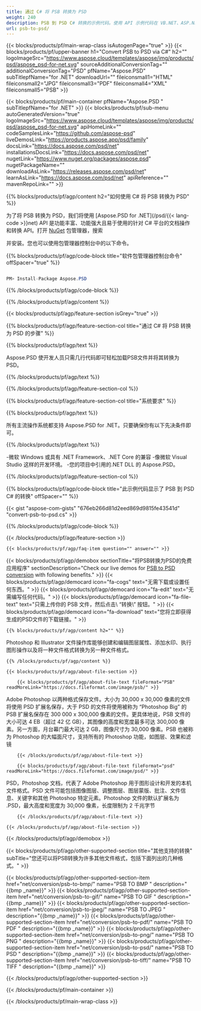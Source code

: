 ```yaml
---
title: 通过 C# 将 PSB 转换为 PSD
weight: 240
description: PSB 到 PSD C# 转换的示例代码。使用 API 示例代码在 VB.NET、ASP.NET 或任何基于 .NET 的应用程序中将 PSB 文件批量转换为 PSD。
url: psb-to-psd/
---
```


{{< blocks/products/pf/main-wrap-class isAutogenPage="true" >}}
{{< blocks/products/pf/upper-banner h1="Convert PSB to PSD via C#" h2="" logoImageSrc="https://www.aspose.cloud/templates/aspose/img/products/psd/aspose_psd-for-net.svg" sourceAdditionalConversionTag="" additionalConversionTag="PSD" pfName="Aspose.PSD" subTitlepfName="for .NET" downloadUrl="" fileiconsmall1="HTML" fileiconsmall2="JPG" fileiconsmall3="PDF" fileiconsmall4="XML" fileiconsmall5="PSB" >}}

{{< blocks/products/pf/main-container pfName="Aspose.PSD " subTitlepfName="for .NET" >}}
{{< blocks/products/pf/sub-menu autoGeneratedVersion="true" logoImageSrc="https://www.aspose.cloud/templates/aspose/img/products/psd/aspose_psd-for-net.svg" apiHomeLink="" codeSamplesLink="https://github.com/aspose-psd" liveDemosLink="https://products.aspose.app/psd/family" docsLink="https://docs.aspose.com/psd/net" installationsDocsLink="https://docs.aspose.com/psd/net" nugetLink="https://www.nuget.org/packages/aspose.psd" nugetPackageName="" downloadAsLink="https://releases.aspose.com/psd/net" learnAsLink="https://docs.aspose.com/psd/net" apiReference="" mavenRepoLink="" >}}

{{% blocks/products/pf/agp/content h2="如何使用 C# 将 PSB 转换为 PSD" %}}

 为了将 PSB 转换为 PSD，我们将使用
 [Aspose.PSD for .NET](/psd/{{< lang-code >}}net) 
 API 是功能丰富、功能强大且易于使用的针对 C# 平台的文档操作和转换 API。打开
 [NuGet](https://www.nuget.org/packages/aspose.psd) 
 包管理器，搜索

 并安装。您也可以使用包管理器控制台中的以下命令。

{{% blocks/products/pf/agp/code-block title="软件包管理器控制台命令" offSpacer="true" %}}

```cs

PM> Install-Package Aspose.PSD

```

{{% /blocks/products/pf/agp/code-block %}}

{{% /blocks/products/pf/agp/content %}}

{{< blocks/products/pf/agp/feature-section isGrey="true" >}}

{{% blocks/products/pf/agp/feature-section-col title="通过 C# 将 PSB 转换为 PSD 的步骤" %}}

{{% blocks/products/pf/agp/text %}}

 Aspose.PSD 使开发人员只需几行代码即可轻松加载PSB文件并将其转换为PSD。

{{% /blocks/products/pf/agp/text %}}

{{% /blocks/products/pf/agp/feature-section-col %}}

{{% blocks/products/pf/agp/feature-section-col title="系统要求" %}}

{{% blocks/products/pf/agp/text %}}

 所有主流操作系统都支持 Aspose.PSD for .NET。只要确保你有以下先决条件即可。

{{% /blocks/products/pf/agp/text %}}

-微软 Windows 或具有 .NET Framework、.NET Core 的兼容
-像微软 Visual Studio 这样的开发环境。
-您的项目中引用的.NET DLL 的 Aspose.PSD。

{{% /blocks/products/pf/agp/feature-section-col %}}

{{% blocks/products/pf/agp/code-block title="此示例代码显示了 PSB 到 PSD C# 的转换" offSpacer="" %}}

{{< gist "aspose-com-gists" "676eb266d81d2eed869d9815fe43541d" "convert-psb-to-psd.cs" >}}

{{% /blocks/products/pf/agp/code-block %}}

{{< /blocks/products/pf/agp/feature-section >}}

    {{< blocks/products/pf/agp/faq-item question="" answer="" >}}
 

<!-- aboutfile Starts -->

{{< blocks/products/pf/agp/demobox sectionTitle="将PSB转换为PSD的免费应用程序" sectionDescription="Check our live demos for [PSB to PSD conversion](https://products.aspose.app/psd/conversion/psb-to-psd) with following benefits." >}}
        {{< blocks/products/pf/agp/democard icon="fa-cogs" text="无需下载或设置任何东西。" >}}
        {{< blocks/products/pf/agp/democard icon="fa-edit" text="无需编写任何代码。" >}}
        {{< blocks/products/pf/agp/democard icon="fa-file-text" text="只需上传你的 PSB 文件，然后点击\ “转换\” 按钮。" >}}
        {{< blocks/products/pf/agp/democard icon="fa-download" text="您将立即获得生成的PSD文件的下载链接。" >}}

    {{% blocks/products/pf/agp/content h2="" %}}

 Photoshop 和 Illustrator 文件操作库能够创建和编辑图层属性、添加水印、执行图形操作以及将一种文件格式转换为另一种文件格式。



    {{% /blocks/products/pf/agp/content %}}

    {{< blocks/products/pf/agp/about-file-section >}}

        {{< blocks/products/pf/agp/about-file-text fileFormat="PSB" readMoreLink="https://docs.fileformat.com/image/psb/" >}}
Adobe Photoshop 以两种格式保存文件。大小为 30,000 x 30,000 像素的文件将使用 PSD 扩展名保存，大于 PSD 的文件将使用被称为 “Photoshop Big” 的 PSB 扩展名保存在 300 000 x 300,000 像素的文件。更具体地说，PSB 文件的大小可达 4 EB（超过 42 亿 GB），其图像的高度和宽度最多可达 300,000 像素。另一方面，月台幕门最大可达 2 GB，图像尺寸为 30,000 像素。PSB 也被称为 Photoshop 的大幅面尺寸，支持所有的 Photoshop 功能，如图层、效果和滤镜

        {{< /blocks/products/pf/agp/about-file-text >}}

        {{< blocks/products/pf/agp/about-file-text fileFormat="psd" readMoreLink="https://docs.fileformat.com/image/psd/" >}}
PSD，Photoshop 文档，代表了 Adobe Photoshop 用于图形设计和开发的本机文件格式。PSD 文件可能包括图像图层、调整图层、图层蒙版、批注、文件信息、关键字和其他 Photoshop 特定元素。Photoshop 文件的默认扩展名为 .PSD，最大高度和宽度为 30,000 像素，长度限制为 2 千兆字节

        {{< /blocks/products/pf/agp/about-file-text >}}

    {{< /blocks/products/pf/agp/about-file-section >}}

{{< /blocks/products/pf/agp/demobox >}}

<!-- aboutfile Ends -->

{{< blocks/products/pf/agp/other-supported-section title="其他支持的转换" subTitle="您还可以将PSB转换为许多其他文件格式，包括下面列出的几种格式。" >}}

{{< blocks/products/pf/agp/other-supported-section-item href="net/conversion/psb-to-bmp/" name="PSB TO BMP " description="{{bmp _name}}" >}}
{{< blocks/products/pf/agp/other-supported-section-item href="net/conversion/psb-to-gif/" name="PSB TO GIF " description="{{bmp _name}}" >}}
{{< blocks/products/pf/agp/other-supported-section-item href="net/conversion/psb-to-jpeg/" name="PSB TO JPEG " description="{{bmp _name}}" >}}
{{< blocks/products/pf/agp/other-supported-section-item href="net/conversion/psb-to-pdf/" name="PSB TO PDF " description="{{bmp _name}}" >}}
{{< blocks/products/pf/agp/other-supported-section-item href="net/conversion/psb-to-png/" name="PSB TO PNG " description="{{bmp _name}}" >}}
{{< blocks/products/pf/agp/other-supported-section-item href="net/conversion/psb-to-psd/" name="PSB TO PSD " description="{{bmp _name}}" >}}
{{< blocks/products/pf/agp/other-supported-section-item href="net/conversion/psb-to-tiff/" name="PSB TO TIFF " description="{{bmp _name}}" >}}

{{< /blocks/products/pf/agp/other-supported-section >}}

{{< /blocks/products/pf/main-container >}}
    
{{< /blocks/products/pf/main-wrap-class >}}
